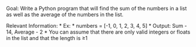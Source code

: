 Goal: Write a Python program that will find the sum of the numbers in
    a list as well as the average of the numbers in the list.

Relevant Information:
    * Ex:
        * numbers = [-1, 0, 1, 2, 3, 4, 5]
        * Output: Sum - 14, Average - 2
    * You can assume that there are only valid integers or floats in the list
      and that the length is ≥1
